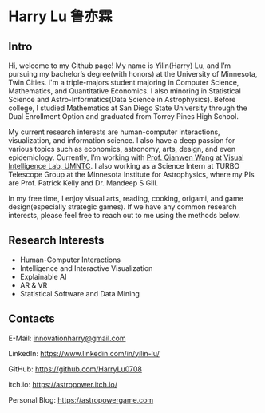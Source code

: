 # Harry Lu 鲁亦霖

<!--
**HarryLu0708/HarryLu0708** is a ✨ _special_ ✨ repository because its `README.md` (this file) appears on your GitHub profile.

Here are some ideas to get you started:

- 🔭 I’m currently working on ...
- 🌱 I’m currently learning ...
- 👯 I’m looking to collaborate on ...
- 🤔 I’m looking for help with ...
- 💬 Ask me about ...
- 📫 How to reach me: ...
- 😄 Pronouns: ...
- ⚡ Fun fact: ...
-->

## Intro

Hi, welcome to my Github page! My name is Yilin(Harry) Lu, and I’m pursuing my bachelor’s degree(with honors) at the University of Minnesota, Twin Cities. I'm a triple-majors student majoring in Computer Science, Mathematics, and Quantitative Economics. I also minoring in Statistical Science and Astro-Informatics(Data Science in Astrophysics). Before college, I studied Mathematics at San Diego State University through the Dual Enrollment Option and graduated from Torrey Pines High School.

My current research interests are human-computer interactions, visualization, and information science. I also have a deep passion for various topics such as economics, astronomy, arts, design, and even epidemiology. Currently, I’m working with [Prof. Qianwen Wang](https://github.com/wangqianwen0418) at [Visual Intelligence Lab, UMNTC](https://github.com/UMN-Visual-Intelligence-Lab). I also working as a Science Intern at TURBO Telescope Group at the Minnesota Institute for Astrophysics, where my PIs are Prof. Patrick Kelly and Dr. Mandeep S Gill.

In my free time, I enjoy visual arts, reading, cooking, origami, and game design(especially strategic games). If we have any common research interests, please feel free to reach out to me using the methods below.

## Research Interests

- Human-Computer Interactions
- Intelligence and Interactive Visualization
- Explainable AI
- AR & VR
- Statistical Software and Data Mining

## Contacts

E-Mail: innovationharry@gmail.com

LinkedIn: https://www.linkedin.com/in/yilin-lu/

GitHub: https://github.com/HarryLu0708

itch.io: https://astropower.itch.io/

Personal Blog: https://astropowergame.com 

